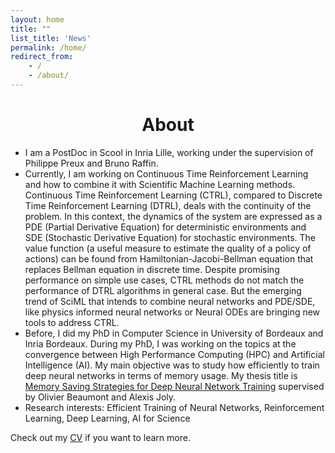 ```yaml
---
layout: home
title: ""
list_title: 'News'
permalink: /home/
redirect_from: 
    - /
    - /about/
---
```

<h1 style="text-align: center;">About</h1>

- I am a PostDoc in Scool in Inria Lille, working under the supervision of Philippe Preux and Bruno Raffin. 
- Currently, I am working on Continuous Time Reinforcement Learning and how to combine it with Scientific Machine Learning methods. Continuous Time Reinforcement Learning (CTRL), compared to Discrete Time Reinforcement Learning (DTRL), deals with the continuity of the problem. In this context, the dynamics of the system are expressed as a PDE (Partial Derivative Equation) for deterministic environments and SDE (Stochastic Derivative Equation) for stochastic environments. The value function (a useful measure to estimate the quality of a policy of actions) can be found from Hamiltonian-Jacobi-Bellman equation that replaces Bellman equation in discrete time. Despite promising performance on simple use cases, CTRL methods do not match the performance of DTRL algorithms in general case. But the emerging trend of SciML that intends to combine neural networks and PDE/SDE, like physics informed neural networks or Neural ODEs are bringing new tools to address CTRL.
- Before, I did my PhD in Computer Science in University of Bordeaux and Inria Bordeaux. During my PhD, I was working on the topics at the convergence between High Performance Computing (HPC) and Artificial Intelligence (AI). My main objective was to study how efficiently to train deep neural networks in terms of memory usage. My thesis title is [Memory Saving Strategies for Deep Neural Network Training](https://www.theses.fr/2021BORD0335) supervised by Olivier Beaumont and Alexis Joly.
- Research interests: Efficient Training of Neural Networks, Reinforcement Learning, Deep Learning, AI for Science

Check out my [CV]({{site.url}}/assets/CV_AleShilova.pdf) if you want to learn more.
